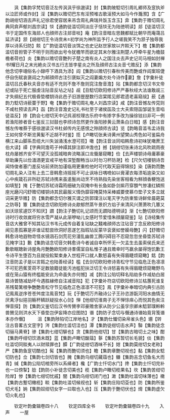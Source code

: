 <!-- { "loadSidebar": true } -->
　　沨【集韵孚梵切音泛左传沨沨乎徐邈读】封【集韵陂騐切引周礼郷师及窆执斧以泣匠师或作封】淫【集韵以赡切巴东有淫预堆古歌滛预大如马今作灎滪】含【广韵胡绀切涵去声礼记徐君使容居来吊含周礼典瑞共饭玉含玉】弇【集韵于赡切周礼典同弇声郁刘昌宗读】惔【通韵徒滥切同淡庄子恬惔无为陆徳明读】郯【徒滥切汉书于定国传东海郯人也顔师古注郯音啖】庵【韵注音暗左思魏都赋比朝华而庵蔼吕延济读】颔【胡绀切王令诗庶未初学尚为神所监予行人之嗟我笑不为颔子独辱我厚以诗系归防】餤【广韵徒滥切音淡饵之也史记赵世家故以齐餤天下】檐【集韵都滥切音担管子不明于则而欲出号令犹檐竿而欲定其末尔雅注荆楚人呼牵牛星为檐鼓檐者荷也】炎【集韵以赡切音艶列子楚之南有炎人之国注炎去声史记司马相如封禅书耀日月之末光絶炎汉书五行志皆孛星炎之所及顔师古注炎音弋赡反】添【集韵他念切李翊俗名小録呼下酒具为添】阎【集韵以赡切引春秋传美而艶或作阎案班倢伃自伤赋哀褒阎之为邮顔师古注引褒姒灭之阎妻煽方处今诗作妻】詹【字彚补徒滥切吕氏春秋夫音亦有适不充则不詹不詹则窕注詹音澹】阽【集韵都念切汉书文帝纪或阽于死亡服虔注阽音反坫之坫】觇【丑騐切欧阳修诗严严春秋经大法谁敢觇三才失纲纪五代极昏垫楼钥诗此邑子旧游歴歴数行店棠隂见郎君遗老喜窥觇】蘝【通韵力騐切诗蘝蔓于野】奄【集韵于赡切周礼奄人刘昌宗读】咸【韵注音憾左传窕则不咸杜预读去声】函【韵注音澹史记礼书社至于诸侯函及士大夫索隠函邹诞生音啗徒滥反】掺【韵会七绀切天中记呉淑校理古乐府中有掺字多改为操徐铉曰非可一例若渔阳掺者音七鉴反三挝鼓也李颀诗忽然更作渔阳掺黄云萧条白日暗】感【韵注音憾左传唯蔡于感徐邈读汉书杜邺传内无感恨之隙顔师古读】览【韵略音滥韦孟诗我王如何曾不斯览黄髪不近胡不时鉴】揽【卢瞰切张耒诗黄州望樊山秀色如可鉴扁舟横江来山脚系吾缆大川失汹涌浅水澄可揽】噉【韵注音淡同啗韩愈诗初味犹噉蔗王伯大读】禫【字典同澹苟子祌禫其辞注即冲澹也】撼【胡绀切张耒诗北风吹疏雨夜枕舟屡撼齐安不可望灭没孤城暗奔流略溪口龙蜃屡窥瞰】俭【去声楼钥诗毋庸慕豪举助廉先以俭湎酒更宜戒平地有深堑酣畅当以时勿习杯防滟】检【尺欠切楼钥诗吾闻恃俊者塞门差反坫前贤防加谨临用更重检他时可代取天庭得锦掞】染【唐韵而艶切周礼染人注有上去二音韩愈诗摇摇不可止讽咏日喁噞如以膏濯衣每溃垢逾染又如心中疾箴石非所砭苏轼诗携来虽逺鬛尚动烹不待熟指先染坐客相看为觧顔香粳饱送如填堑】掩【于艶切苏轼诗霜筠细破为双掩中有长鱼如卧剑紫荇穿顋气惨凄红鳞照座光磨闪闪舒赡切楼钥诗其民最服义情伪靡容掩莫恃采棒威要使慕巾垫子文多立就词采更华赡】防【集韵都念切尔雅灭谓之防郭璞注以笔灭字为防束晳诗鲜侔晨葩莫之防辱】簟【集韵徒念切欧阳修诗炎歊郁然蒸午景炽方焰子来清风兴萧萧吹几簟又如沃琼浆遽饮不知厌】讇【韵注子艶切礼记颂而无讇陆德明读】渐【七艶切欧阳修诗时行收敛嵗将穷氷雪严凝从此渐咿呦儿女感时节爱惜朱顔屡窥鉴】玷【诗经集传音店大雅曾不知其玷汉书韦元成传自着复玷缺之囏难顔师古注玷音丁念反欧阳修诗闻见患孤寡是非谁证騐尝欣洞好恶遂乞指瑕玷反蒙华衮褒如誉嫫母艶】闪【舒赡切韩愈诗地遐物竒怪水镜涵石剑荒花穷漫乱幽兽工腾闪碍目不忍窥忽忽坐昏垫苏轼诗见掩字注】歉【集韵诘念切音欠韩愈诗今者诚自幸所怀无一欠孟生去虽索侯氏来还歉欹眠聴新诗屋角月艶艶欧阳修诗羣儒室自私惟子通且赡幸时丐嬴余屡得饱饥歉王令诗平生堕百为且就役鈆椠束身入世程开口就人歉怒喜有失得眉睫烦窥瞰】餂【韵注音防孟子是以言餂之也陆善经读】槛【去剑切欧阳修诗青松守节见临危正色凛凛不可犯芭蕉芰荷不足数狼籍徒能汚池槛犯扶泛切王令诗怒喜有失得眉睫烦窥瞰野鸟或在笼山猿有终槛能安此为命虽失亦何憾】减【韵注公陷切释名陷劫多作减劫白居易诗曽随减劫坏今遇胜縁修自注减音陷】犯【字彚补符店切欧阳修诗兰枯蕙死谁复吊残菊篱根争艶艶青松守节见临危正色凛凛不可犯】鳯【字彚补奉暗切内典引古防记鳯鳯逆序苍苍舛度注鳯音梵】玩【于艶切万齐融诗公子王孙恣游翫河阳水曲情无厌禽浮似挹羽觞杯鳞跃疑投水心剑】惮【他绀切淮南子无不惮悇痒心而悦其色矣注惮音探】防【集韵又鉴切后汉书传賛李邓豪赡舍家从防少公虽孚宗卿未騐郭璞軨軨兽賛见则洪水天下昏垫岂伊妄降亦应图防】谮【韵防子念切与僭通诗谮始竟背笺谮本亦作僭】
　　沮【集韵陟陷切江岸地名】才【集韵仕懴切染帛雀头色】堋【转注古音畧古文窆字】涔【集韵仕滥切洼也】潭【集韵徒绀切击水声】驔【集韵徒念切骊马黄脊】骖【集韵七绀切騑也】贪【集韵他绀切】甘【集韵古暗切土之味】酣【集韵呼绀切饮酒未既】蓝【集韵卢瞰切酸葅】鬖【集韵苏暂切长毛貌】倓【集韵吐滥切同赕夷人以财赎罪也】醰【广韵徒绀切酒味不长】姏【集韵莫绀切女老称】严【集韵鱼窆切酷也】髯【集韵而艶切须也】瞻【集韵章艶切视也】黏【集韵女騐切防也】佥【集韵七剑切皆也】腌【集韵乌绀切藏葅也】鳒【集韵吉念切鱼名大而青】缄【集韵公陷切棺旁所以系縴者】欃【广韵士忏切水门】搀【集韵士忏切完补也一曰傍掣】腍【韵防小补徒念切美也】榄【集韵卢瞰切榄果名】坎【集韵苦绀切险岸】惨【集韵七绀切忧戚】闇【集韵乌绀切闭门也】澉【集韵吐滥切味薄也】橄【集韵古蹔切橄榄】睒【集韵吐滥切候视也】斩【集韵庄陷切芟也】防【集韵所鉴切犬毛】妠【集韵奴绀切女字一曰取也入也】压【集韵于艶切伏也】熁【集韵虚欠切火乹也】

　　钦定叶韵彚辑卷四十八
　　钦定四库全书
　　钦定叶韵彚辑卷四十九
　　入声
　　一屋
